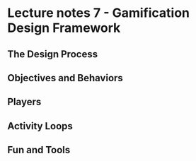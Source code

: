 # Lecture notes 7 - Gamification Design Framework

## The Design Process




## Objectives and Behaviors




## Players




## Activity Loops




## Fun and Tools